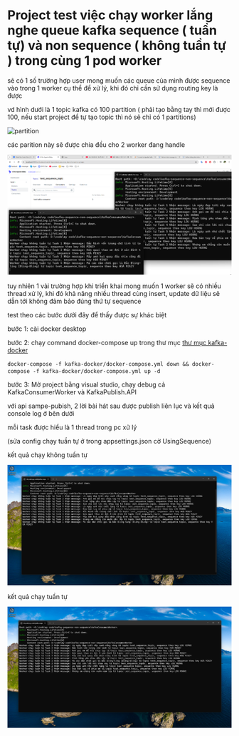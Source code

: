 # Project test việc chạy worker lắng nghe queue kafka sequence ( tuần tự) và non sequence ( không tuần tự ) trong cùng 1 pod worker

sẽ có 1 số trường hợp user mong muốn các queue của mình được sequence vào trong 1 worker cụ thể để xử lý, khi đó chỉ cần sử dụng routing key là được

vd hình dưới là 1 topic kafka có 100 partition ( phải tạo bằng tay thì mới được 100, nếu start project để tự tạo topic thì nó sẽ chỉ có 1 partitions)

![partition](<imgs/partition lớn.png>)

các parition này sẽ được chia đều cho 2 worker đang handle

![worker replica](<imgs/routing key theo worker.png>)

tuy nhiên 1 vài trường hợp khi triển khai mong muốn 1 worker sẽ có nhiều thread xử lý, khi đó khả năng nhiều thread cùng insert, update dữ liệu sẽ dẫn tới không đảm bảo đúng thứ tự sequence

test theo các bước dưới đây để thấy được sự khác biệt

bước 1: cài docker desktop

bước 2: chạy command docker-compose up trong thư mục [thư mục kafka-docker](kafka-docker)

```
docker-compose -f kafka-docker/docker-compose.yml down && docker-compose -f kafka-docker/docker-compose.yml up -d
```

bước 3: Mở project bằng visual studio, chạy debug cả KafkaConsumerWorker và KafkaPublish.API

với api sampe-pubish, 2 lời bài hát sau được publish liên lục và kết quả console log ở bên dưới

mỗi task được hiểu là 1 thread trong pc xử lý

(sửa config chạy tuần tự ở trong appsettings.json cờ UsingSequence)

kết quả chạy không tuần tự

![alt text](<imgs/chạy không tuần tự.png>)

kết quả chạy tuần tự

![alt text](<imgs/chạy tuần tự.png>)
